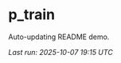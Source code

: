 # p_train

Auto-updating README demo.

<!--START_SECTION:status-->
_Last run: 2025-10-07 19:15 UTC_
<!--END_SECTION:status-->













































































































































































































































































































































































































































































































































































































































































































































































































































































































































































































































































































































